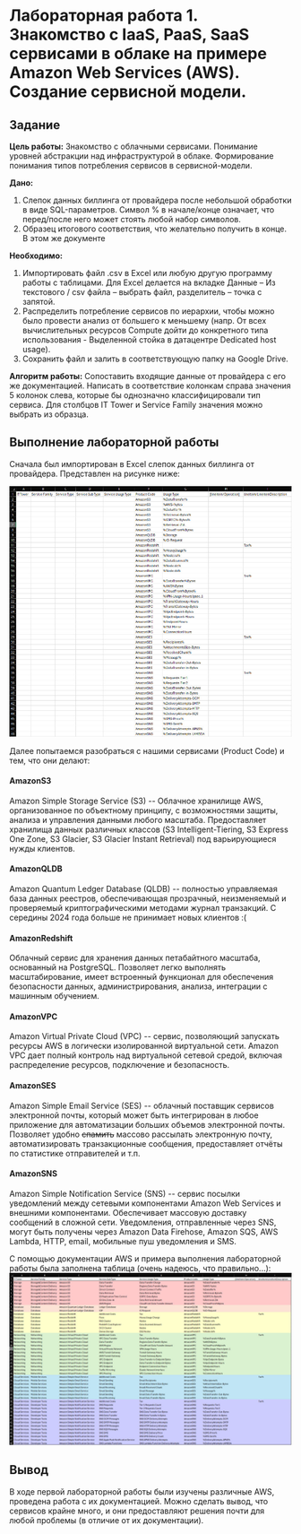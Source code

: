 # Лабораторная работа 1. Знакомство с IaaS, PaaS, SaaS сервисами в облаке на примере Amazon Web Services (AWS). Создание сервисной модели.

## Задание 

**Цель работы:** Знакомство с облачными сервисами. Понимание уровней абстракции над инфраструктурой в облаке. Формирование понимания типов потребления сервисов в сервисной-модели. 

**Дано:** 
1. Слепок данных биллинга от провайдера после небольшой обработки в виде SQL-параметров. Символ % в начале/конце означает, что перед/после него может стоять любой набор символов.
2. Образец итогового соответствия, что желательно получить в конце. В этом же документе  

**Необходимо:** 
1. Импортировать файл .csv в Excel или любую другую программу работы с таблицами. Для Excel делается на вкладке Данные – Из текстового / csv файла – выбрать файл, разделитель – точка с запятой.
2. Распределить потребление сервисов по иерархии, чтобы можно было провести анализ от большего к меньшему (напр. От всех вычислительных ресурсов Compute дойти до конкретного типа использования - Выделенной стойка в датацентре Dedicated host usage).
3. Сохранить файл и залить в соответствующую папку на Google Drive.

**Алгоритм работы:** Сопоставить входящие данные от провайдера с его же документацией. Написать в соответствие колонкам справа значения 5 колонок слева, которые бы однозначно классифицировали тип сервиса. Для столбцов IT Tower и Service Family значения можно выбрать из образца.

## Выполнение лабораторной работы 

Сначала был импортирован в Excel слепок данных биллинга от провайдера. Представлен на рисунке ниже:

![empty aws table](aws1.png)

Далее попытаемся разобраться с нашими сервисами (Product Code) и тем, что они делают:

#### AmazonS3

Amazon Simple Storage Service (S3) -- Облачное хранилище AWS, организованное по объектному принципу, с возможностями защиты, анализа и управления данными любого масштаба. Предоставляет хранилища данных различных классов (S3 Intelligent-Tiering, S3 Express One Zone, S3 Glacier, S3 Glacier Instant Retrieval) под варьирующиеся нужды клиентов. 

#### AmazonQLDB
Amazon Quantum Ledger Database (QLDB) -- полностью управляемая база данных реестров, обеспечивающая прозрачный, неизменяемый и проверяемый криптографическими методами журнал транзакций. С середины 2024 года больше не принимает новых клиентов :(

#### AmazonRedshift

Облачный сервис для хранения данных петабайтного масштаба, основанный на PostgreSQL. Позволяет легко выполнять масштабирование, имеет встроенный функционал для обеспечения безопасности данных, администрирования, анализа, интеграции с машинным обучением.

#### AmazonVPC

Amazon Virtual Private Cloud (VPC) -- сервис, позволяющий запускать ресурсы AWS в логически изолированной виртуальной сети. Amazon VPC дает полный контроль над виртуальной сетевой средой, включая распределение ресурсов, подключение и безопасность. 

#### AmazonSES

Amazon Simple Email Service (SES) -- облачный поставщик сервисов электронной почты, который может быть интегрирован в любое приложение для автоматизации больших объемов электронной почты. Позволяет удобно ~~спамить~~ массово рассылать электронную почту, автоматизировать транзакционные сообщения, предоставляет отчёты по статистике отправителей и т.п. 

#### AmazonSNS

Amazon Simple Notification Service (SNS) -- сервис посылки уведомлений между сетевыми компонентами Amazon Web Services и внешними компонентами. Обеспечивает массовую доставку сообщений в сложной сети. Уведомления, отправленные через SNS, могут быть получены через Amazon Data Firehose, Amazon SQS, AWS Lambda, HTTP, email, мобильные пуш уведомления и SMS.

С помощью документации AWS и примера выполнения лабораторной работы была заполнена таблица (очень надеюсь, что правильно...):
![not empty aws table](aws2.png)

## Вывод

В ходе первой лабораторной работы были изучены различные AWS, проведена работа с их документацией. Можно сделать вывод, что сервисов крайне много, и они предоставляют решения почти для любой проблемы (в отличие от их документации). 
